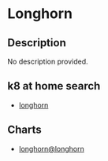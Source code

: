 # Longhorn

## Description

No description provided.

## k8 at home search

- [longhorn](https://nanne.dev/k8s-at-home-search/#/longhorn)

## Charts

- [longhorn@longhorn](https://charts.longhorn.io/)
